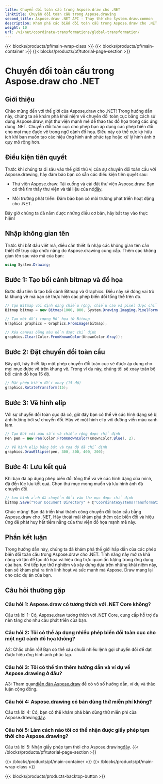```yaml
---
title: Chuyển đổi toàn cầu trong Aspose.draw cho .NET
linktitle: Chuyển đổi toàn cầu trong Aspose.drawing
second_title: Aspose.draw .NET API - Thay thế cho System.draw.common
description: Khám phá các biến đổi toàn cầu trong Aspose.draw cho .NET, tạo đồ họa tuyệt đẹp một cách dễ dàng. Hãy làm theo hướng dẫn từng bước của chúng tôi để có trải nghiệm liền mạch.
weight: 10
url: /vi/net/coordinate-transformations/global-transformation/
---
```


{{< blocks/products/pf/main-wrap-class >}}
{{< blocks/products/pf/main-container >}}
{{< blocks/products/pf/tutorial-page-section >}}

# Chuyển đổi toàn cầu trong Aspose.draw cho .NET

## Giới thiệu

Chào mừng đến với thế giới của Aspose.draw cho .NET! Trong hướng dẫn này, chúng ta sẽ khám phá khái niệm về chuyển đổi toàn cục bằng cách sử dụng Aspose.draw, một thư viện mạnh mẽ để thao tác đồ họa trong các ứng dụng .NET. Chuyển đổi toàn cục cho phép bạn áp dụng các phép biến đổi cho mọi mục được vẽ trong ngữ cảnh đồ họa. Điều này có thể cực kỳ hữu ích khi bạn muốn tạo các hiệu ứng hình ảnh phức tạp hoặc xử lý hình ảnh ở quy mô rộng hơn.

## Điều kiện tiên quyết

Trước khi chúng ta đi sâu vào thế giới thú vị của sự chuyển đổi toàn cầu với Aspose.drawing, hãy đảm bảo bạn có sẵn các điều kiện tiên quyết sau:

-  Thư viện Aspose.draw: Tải xuống và cài đặt thư viện Aspose.draw. Bạn có thể tìm thấy thư viện và tài liệu của nó[đây](https://reference.aspose.com/drawing/net/).

- Môi trường phát triển: Đảm bảo bạn có môi trường phát triển hoạt động cho .NET.

Bây giờ chúng ta đã nắm được những điều cơ bản, hãy bắt tay vào thực hiện!

## Nhập không gian tên

Trước khi bắt đầu viết mã, điều cần thiết là nhập các không gian tên cần thiết để truy cập chức năng do Aspose.drawing cung cấp. Thêm các không gian tên sau vào mã của bạn:

```csharp
using System.Drawing;
```

## Bước 1: Tạo bối cảnh bitmap và đồ họa

Bước đầu tiên là tạo bối cảnh Bitmap và Graphics. Điều này sẽ đóng vai trò là khung vẽ mà bạn sẽ thực hiện các phép biến đổi tổng thể trên đó.

```csharp
// Tạo Bitmap với định dạng chiều rộng, chiều cao và pixel được chỉ định
Bitmap bitmap = new Bitmap(1000, 800, System.Drawing.Imaging.PixelFormat.Format32bppPArgb);

// Tạo một đối tượng Đồ họa từ Bitmap
Graphics graphics = Graphics.FromImage(bitmap);

// Xóa canvas bằng màu nền được chỉ định
graphics.Clear(Color.FromKnownColor(KnownColor.Gray));
```

## Bước 2: Đặt chuyển đổi toàn cầu

Bây giờ, hãy thiết lập một phép chuyển đổi toàn cục sẽ được áp dụng cho mọi mục được vẽ trên khung vẽ. Trong ví dụ này, chúng tôi sẽ xoay toàn bộ bối cảnh đồ họa 15 độ.

```csharp
// Đặt phép biến đổi xoay (15 độ)
graphics.RotateTransform(15);
```

## Bước 3: Vẽ hình elip

Với sự chuyển đổi toàn cục đã có, giờ đây bạn có thể vẽ các hình dạng sẽ bị ảnh hưởng bởi sự chuyển đổi. Hãy vẽ một hình elip với đường viền màu xanh lam.

```csharp
// Tạo Bút với màu sắc và chiều rộng được chỉ định
Pen pen = new Pen(Color.FromKnownColor(KnownColor.Blue), 2);

// Vẽ hình elip bằng bút và tọa độ đã chỉ định
graphics.DrawEllipse(pen, 300, 300, 400, 200);
```

## Bước 4: Lưu kết quả

Khi bạn đã áp dụng phép biến đổi tổng thể và vẽ các hình dạng của mình, đã đến lúc lưu kết quả. Chọn thư mục mong muốn và lưu hình ảnh đã chuyển đổi.

```csharp
// Lưu hình ảnh đã chuyển đổi vào thư mục được chỉ định
bitmap.Save("Your Document Directory" + @"CoordinateSystemsTransformations\GlobalTransformation_out.png");
```

Chúc mừng! Bạn đã triển khai thành công chuyển đổi toàn cầu bằng Aspose.draw cho .NET. Hãy thoải mái khám phá thêm các biến đổi và hiệu ứng để phát huy hết tiềm năng của thư viện đồ họa mạnh mẽ này.

## Phần kết luận

Trong hướng dẫn này, chúng ta đã khám phá thế giới hấp dẫn của các phép biến đổi toàn cầu trong Aspose.draw cho .NET. Tính năng này mở ra khả năng vô tận để tạo đồ họa và hiệu ứng trực quan ấn tượng trong ứng dụng của bạn. Khi tiếp tục thử nghiệm và xây dựng dựa trên những khái niệm này, bạn sẽ khám phá ra tính linh hoạt và sức mạnh mà Aspose. Draw mang lại cho các dự án của bạn.

## Câu hỏi thường gặp

### Câu hỏi 1: Aspose.draw có tương thích với .NET Core không?

Câu trả lời 1: Có, Aspose.draw tương thích với .NET Core, cung cấp hỗ trợ đa nền tảng cho nhu cầu phát triển của bạn.

### Câu hỏi 2: Tôi có thể áp dụng nhiều phép biến đổi toàn cục cho một ngữ cảnh đồ họa không?

A2: Chắc chắn rồi! Bạn có thể xâu chuỗi nhiều lệnh gọi chuyển đổi để đạt được hiệu ứng hình ảnh phức tạp.

### Câu hỏi 3: Tôi có thể tìm thêm hướng dẫn và ví dụ về Aspose.drawing ở đâu?

 A3: Tham quan[diễn đàn Aspose.draw](https://forum.aspose.com/c/diagram/17) để có vô số hướng dẫn, ví dụ và thảo luận cộng đồng.

### Câu hỏi 4: Aspose.drawing có bản dùng thử miễn phí không?

Câu trả lời 4: Có, bạn có thể khám phá bản dùng thử miễn phí của Aspose.drawing[đây](https://releases.aspose.com/).

### Câu hỏi 5: Làm cách nào tôi có thể nhận được giấy phép tạm thời cho Aspose.drawing?

 Câu trả lời 5: Nhận giấy phép tạm thời cho Aspose.drawing[đây](https://purchase.aspose.com/temporary-license/).
{{< /blocks/products/pf/tutorial-page-section >}}

{{< /blocks/products/pf/main-container >}}
{{< /blocks/products/pf/main-wrap-class >}}

{{< blocks/products/products-backtop-button >}}

